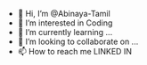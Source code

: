 - 👋 Hi, I’m @Abinaya-Tamil
- 👀 I’m interested in Coding
- 🌱 I’m currently learning ...
- 💞️ I’m looking to collaborate on ...
- 📫 How to reach me LINKED IN

<!---
Abinaya-Tamil/Abinaya-Tamil is a ✨ special ✨ repository because its `README.md` (this file) appears on your GitHub profile.
You can click the Preview link to take a look at your changes.
--->
